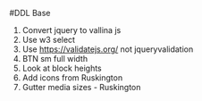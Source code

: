 #DDL Base

1. Convert jquery to vallina js
2. Use w3 select
3. Use https://validatejs.org/ not jqueryvalidation
4. BTN sm full width
5. Look at block heights
6. Add icons from Ruskington
7. Gutter media sizes - Ruskington